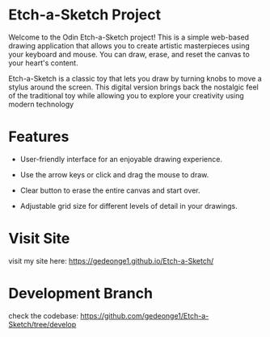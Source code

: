 # Etch-a-Sketch Project
Welcome to the Odin Etch-a-Sketch project! This is a simple web-based drawing application that allows you to create artistic masterpieces using your keyboard and mouse. You can draw, erase, and reset the canvas to your heart's content.

Etch-a-Sketch is a classic toy that lets you draw by turning knobs to move a stylus around the screen. This digital version brings back the nostalgic feel of the traditional toy while allowing you to explore your creativity using modern technology

# Features
 - User-friendly interface for an enjoyable drawing experience.

 - Use the arrow keys or click and drag the mouse to draw.

 - Clear button to erase the entire canvas and start over.

 - Adjustable grid size for different levels of detail in your drawings.

 # Visit Site
 visit my site here: https://gedeonge1.github.io/Etch-a-Sketch/

 # Development Branch
 check the codebase: https://github.com/gedeonge1/Etch-a-Sketch/tree/develop